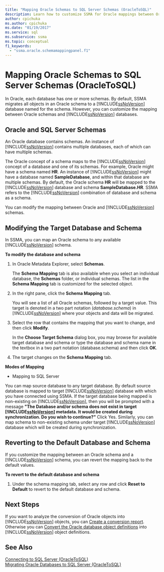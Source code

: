 ```yaml
---
title: "Mapping Oracle Schemas to SQL Server Schemas (OracleToSQL)"
description: Learn how to customize SSMA for Oracle mappings between Oracle schemas and SQL Server or accept the default.
author: cpichuka
ms.author: cpichuka
ms.date: "01/19/2017"
ms.service: sql
ms.subservice: ssma
ms.topic: conceptual
f1_keywords:
  - "ssma.oracle.schemamappingpanel.f1"
---
```

# Mapping Oracle Schemas to SQL Server Schemas (OracleToSQL)
In Oracle, each database has one or more schemas. By default, SSMA migrates all objects in an Oracle schema to a [!INCLUDE[ssNoVersion](../../includes/ssnoversion-md.md)] database named for the schema. However, you can customize the mapping between Oracle schemas and [!INCLUDE[ssNoVersion](../../includes/ssnoversion-md.md)] databases.  
  
## Oracle and SQL Server Schemas  
An Oracle database contains schemas. An instance of [!INCLUDE[ssNoVersion](../../includes/ssnoversion-md.md)] contains multiple databases, each of which can have multiple schemas.  
  
The Oracle concept of a schema maps to the [!INCLUDE[ssNoVersion](../../includes/ssnoversion-md.md)] concept of a database and one of its schemas. For example, Oracle might have a schema named **HR**. An instance of [!INCLUDE[ssNoVersion](../../includes/ssnoversion-md.md)] might have a database named **SampleDatabase**, and within that database are multiple schemas. By default, the Oracle schema **HR** will be mapped to the [!INCLUDE[ssNoVersion](../../includes/ssnoversion-md.md)] database and schema **SampleDatabase.HR**. SSMA refers to the [!INCLUDE[ssNoVersion](../../includes/ssnoversion-md.md)] combination of database and schema as a schema.  
  
You can modify the mapping between Oracle and [!INCLUDE[ssNoVersion](../../includes/ssnoversion-md.md)] schemas.  
  
## Modifying the Target Database and Schema  
In SSMA, you can map an Oracle schema to any available [!INCLUDE[ssNoVersion](../../includes/ssnoversion-md.md)] schema.  
  
**To modify the database and schema**  
  
1.  In Oracle Metadata Explorer, select **Schemas**.  
  
    The **Schema Mapping** tab is also available when you select an individual database, the **Schemas** folder, or individual schemas. The list in the **Schema Mapping** tab is customized for the selected object.  
  
2.  In the right pane, click the **Schema Mapping** tab.  
  
    You will see a list of all Oracle schemas, followed by a target value. This target is denoted in a two part notation (*database.schema*) in [!INCLUDE[ssNoVersion](../../includes/ssnoversion-md.md)] where your objects and data will be migrated.  
  
3.  Select the row that contains the mapping that you want to change, and then click **Modify**.  
  
    In the **Choose Target Schema** dialog box, you may browse for available target database and schema or type the database and schema name in the textbox in a two part notation (database.schema) and then click **OK**.  
  
4.  The target changes on the **Schema Mapping** tab.  
  
**Modes of Mapping**  
  
-   Mapping to SQL Server  
  
You can map source database to any target database. By default source database is mapped to target [!INCLUDE[ssNoVersion](../../includes/ssnoversion-md.md)] database with which you have connected using SSMA. If the target database being mapped is non-existing on [!INCLUDE[ssNoVersion](../../includes/ssnoversion-md.md)], then you will be prompted with a message **"The Database and/or schema does not exist in target [!INCLUDE[ssNoVersion](../../includes/ssnoversion-md.md)] metadata. It would be created during synchronization. Do you wish to continue?"** Click Yes. Similarly, you can map schema to non-existing schema under target [!INCLUDE[ssNoVersion](../../includes/ssnoversion-md.md)] database which will be created during synchronization.  
  
## Reverting to the Default Database and Schema  
If you customize the mapping between an Oracle schema and a [!INCLUDE[ssNoVersion](../../includes/ssnoversion-md.md)] schema, you can revert the mapping back to the default values.  
  
**To revert to the default database and schema**  
  
1.  Under the schema mapping tab, select any row and click **Reset to Default** to revert to the default database and schema.  
  
## Next Steps  
If you want to analyze the conversion of Oracle objects into [!INCLUDE[ssNoVersion](../../includes/ssnoversion-md.md)] objects, you can [Create a conversion report](assessing-oracle-schemas-for-conversion-oracletosql.md). Otherwise you can [Convert the Oracle database object definitions](converting-oracle-schemas-oracletosql.md) into [!INCLUDE[ssNoVersion](../../includes/ssnoversion-md.md)] object definitions.  
  
## See Also  
[Connecting to SQL Server &#40;OracleToSQL&#41;](../../ssma/oracle/connecting-to-sql-server-oracletosql.md)  
[Migrating Oracle Databases to SQL Server &#40;OracleToSQL&#41;](../../ssma/oracle/migrating-oracle-databases-to-sql-server-oracletosql.md)  
  
